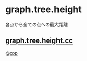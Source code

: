 # graph.tree.height

各点から全ての点への最大距離

## [graph.tree.height.cc](graph.tree.height.cc)

@[cpp](graph.tree.height.cc)
